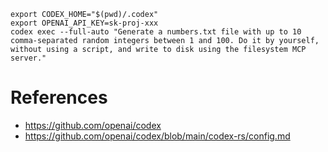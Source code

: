 ```shell
export CODEX_HOME="$(pwd)/.codex"
export OPENAI_API_KEY=sk-proj-xxx
codex exec --full-auto "Generate a numbers.txt file with up to 10 comma-separated random integers between 1 and 100. Do it by yourself, without using a script, and write to disk using the filesystem MCP server."
```

# References

- https://github.com/openai/codex
- https://github.com/openai/codex/blob/main/codex-rs/config.md